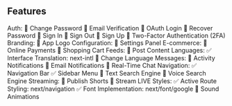 ## Features

Auth:
  🚧 Change Password
  🚧 Email Verification
  🚧 OAuth Login
  🚧 Recover Password
  🔄 Sign In
  🚧 Sign Out
  🚧 Sign Up
  🚧 Two-Factor Authentication (2FA)
Branding:
  🔄 App Logo
Configuration:
  🚧 Settings Panel
E-commerce:
  🚧 Online Payments
  🚧 Shopping Cart
Feeds:
  🚧 Post Content
Languages:
  ✅ Interface Translation: next-intl
  🔄 Change Language
Messages:
  🚧 Activity Notifications
  🚧 Email Notifications
  🚧 Real-Time Chat
Navigation:
  ✅ Navigation Bar
  ✅ Sidebar Menu
  🚧 Text Search Engine
  🚧 Voice Search Engine
Streaming:
  🚧 Publish Shorts
  🚧 Stream LIVE
Styles:
  ✅ Active Route Styling: next/navigation
  ✅ Font Implementation: next/font/google
  🚧 Sound Animations